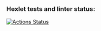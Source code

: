 ### Hexlet tests and linter status:
[![Actions Status](https://github.com/vzletit/backend-project-lvl3/workflows/hexlet-check/badge.svg)](https://github.com/vzletit/backend-project-lvl3/actions)